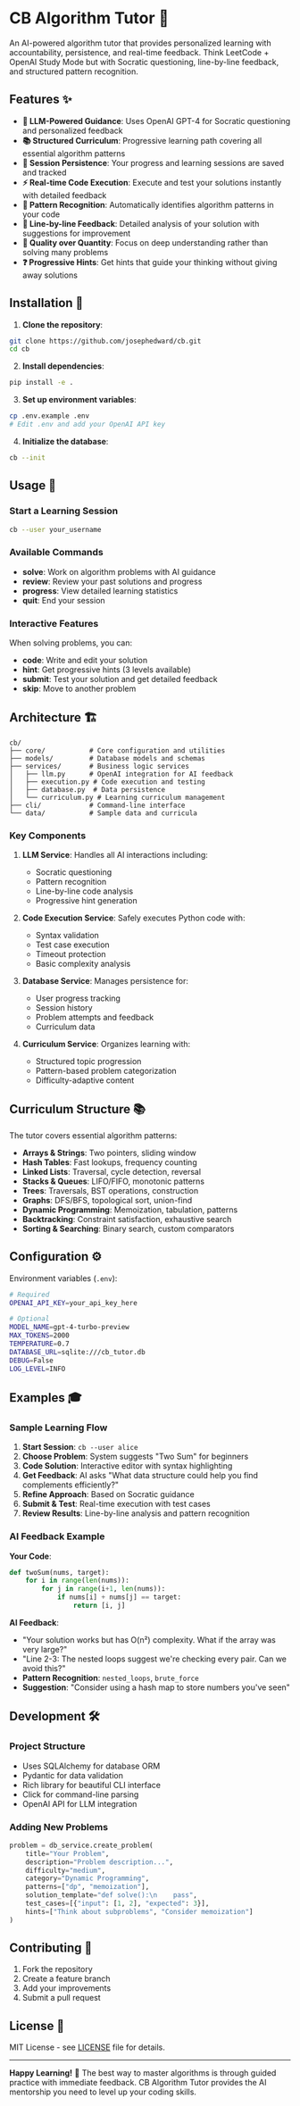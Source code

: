 # CB Algorithm Tutor 🎯

An AI-powered algorithm tutor that provides personalized learning with accountability, persistence, and real-time feedback. Think LeetCode + OpenAI Study Mode but with Socratic questioning, line-by-line feedback, and structured pattern recognition.

## Features ✨

- **🤖 LLM-Powered Guidance**: Uses OpenAI GPT-4 for Socratic questioning and personalized feedback
- **📚 Structured Curriculum**: Progressive learning path covering all essential algorithm patterns
- **💾 Session Persistence**: Your progress and learning sessions are saved and tracked
- **⚡ Real-time Code Execution**: Execute and test your solutions instantly with detailed feedback
- **🎯 Pattern Recognition**: Automatically identifies algorithm patterns in your code
- **📝 Line-by-line Feedback**: Detailed analysis of your solution with suggestions for improvement
- **🔄 Quality over Quantity**: Focus on deep understanding rather than solving many problems
- **❓ Progressive Hints**: Get hints that guide your thinking without giving away solutions

## Installation 🚀

1. **Clone the repository**:
```bash
git clone https://github.com/josephedward/cb.git
cd cb
```

2. **Install dependencies**:
```bash
pip install -e .
```

3. **Set up environment variables**:
```bash
cp .env.example .env
# Edit .env and add your OpenAI API key
```

4. **Initialize the database**:
```bash
cb --init
```

## Usage 📖

### Start a Learning Session
```bash
cb --user your_username
```

### Available Commands
- **solve**: Work on algorithm problems with AI guidance
- **review**: Review your past solutions and progress
- **progress**: View detailed learning statistics
- **quit**: End your session

### Interactive Features

When solving problems, you can:
- **code**: Write and edit your solution
- **hint**: Get progressive hints (3 levels available)
- **submit**: Test your solution and get detailed feedback
- **skip**: Move to another problem

## Architecture 🏗️

```
cb/
├── core/           # Core configuration and utilities
├── models/         # Database models and schemas
├── services/       # Business logic services
│   ├── llm.py      # OpenAI integration for AI feedback
│   ├── execution.py # Code execution and testing
│   ├── database.py  # Data persistence
│   └── curriculum.py # Learning curriculum management
├── cli/            # Command-line interface
└── data/           # Sample data and curricula
```

### Key Components

1. **LLM Service**: Handles all AI interactions including:
   - Socratic questioning
   - Pattern recognition  
   - Line-by-line code analysis
   - Progressive hint generation

2. **Code Execution Service**: Safely executes Python code with:
   - Syntax validation
   - Test case execution
   - Timeout protection
   - Basic complexity analysis

3. **Database Service**: Manages persistence for:
   - User progress tracking
   - Session history
   - Problem attempts and feedback
   - Curriculum data

4. **Curriculum Service**: Organizes learning with:
   - Structured topic progression
   - Pattern-based problem categorization
   - Difficulty-adaptive content

## Curriculum Structure 📚

The tutor covers essential algorithm patterns:

- **Arrays & Strings**: Two pointers, sliding window
- **Hash Tables**: Fast lookups, frequency counting
- **Linked Lists**: Traversal, cycle detection, reversal
- **Stacks & Queues**: LIFO/FIFO, monotonic patterns
- **Trees**: Traversals, BST operations, construction
- **Graphs**: DFS/BFS, topological sort, union-find
- **Dynamic Programming**: Memoization, tabulation, patterns
- **Backtracking**: Constraint satisfaction, exhaustive search
- **Sorting & Searching**: Binary search, custom comparators

## Configuration ⚙️

Environment variables (`.env`):

```bash
# Required
OPENAI_API_KEY=your_api_key_here

# Optional  
MODEL_NAME=gpt-4-turbo-preview
MAX_TOKENS=2000
TEMPERATURE=0.7
DATABASE_URL=sqlite:///cb_tutor.db
DEBUG=False
LOG_LEVEL=INFO
```

## Examples 🎓

### Sample Learning Flow

1. **Start Session**: `cb --user alice`
2. **Choose Problem**: System suggests "Two Sum" for beginners
3. **Code Solution**: Interactive editor with syntax highlighting
4. **Get Feedback**: AI asks "What data structure could help you find complements efficiently?"
5. **Refine Approach**: Based on Socratic guidance
6. **Submit & Test**: Real-time execution with test cases
7. **Review Results**: Line-by-line analysis and pattern recognition

### AI Feedback Example

**Your Code**:
```python
def twoSum(nums, target):
    for i in range(len(nums)):
        for j in range(i+1, len(nums)):
            if nums[i] + nums[j] == target:
                return [i, j]
```

**AI Feedback**:
- "Your solution works but has O(n²) complexity. What if the array was very large?"
- "Line 2-3: The nested loops suggest we're checking every pair. Can we avoid this?"
- **Pattern Recognition**: `nested_loops`, `brute_force`
- **Suggestion**: "Consider using a hash map to store numbers you've seen"

## Development 🛠️

### Project Structure
- Uses SQLAlchemy for database ORM
- Pydantic for data validation
- Rich library for beautiful CLI interface
- Click for command-line parsing
- OpenAI API for LLM integration

### Adding New Problems
```python
problem = db_service.create_problem(
    title="Your Problem",
    description="Problem description...",
    difficulty="medium",
    category="Dynamic Programming",
    patterns=["dp", "memoization"],
    solution_template="def solve():\n    pass",
    test_cases=[{"input": [1, 2], "expected": 3}],
    hints=["Think about subproblems", "Consider memoization"]
)
```

## Contributing 🤝

1. Fork the repository
2. Create a feature branch
3. Add your improvements
4. Submit a pull request

## License 📄

MIT License - see [LICENSE](LICENSE) file for details.

---

**Happy Learning!** 🚀 The best way to master algorithms is through guided practice with immediate feedback. CB Algorithm Tutor provides the AI mentorship you need to level up your coding skills.
